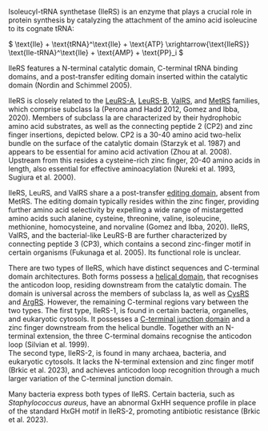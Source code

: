 
Isoleucyl-tRNA synthetase (IleRS) is an enzyme that plays a crucial role in protein synthesis by catalyzing the attachment of the amino acid isoleucine to its cognate tRNA:





$ \text{Ile} + \text{tRNA}^\text{Ile} + \text{ATP} \xrightarrow{\text{IleRS}} \text{Ile-tRNA}^\text{Ile} + \text{AMP} + \text{PP}_i  $


IleRS features a N-terminal catalytic domain, C-terminal tRNA binding domains, and a post-transfer editing domain inserted within the catalytic domain (Nordin and Schimmel 2005).



IleRS is closely related to the [LeuRS-A](/class1/leu2), [LeuRS-B](/class1/leu1), [ValRS](/class1/val), and [MetRS](/class1/met) families, which comprise 
subclass Ia (Perona and Hadd 2012, Gomez and Ibba, 2020).
Members of subclass Ia are characterized by their hydrophobic amino acid substrates, as well as the connecting peptide 2 (CP2) and zinc finger insertions, depicted below. 
CP2 is a 30-40 amino acid two-helix bundle on the surface of the catalytic domain (Starzyk et al. 1987) and appears to be essential for amino acid activation (Zhou at al. 2008). 
Upstream from this resides a cysteine-rich zinc finger, 20-40 amino acids in length, also essential for effective aminoacylation (Nureki et al. 1993, Sugiura et al. 2000). 


IleRS, LeuRS, and ValRS share a a post-transfer [editing domain](/superfamily/class1/Editing_domain_1a), absent from MetRS.
The editing domain typically resides within the zinc finger, providing further amino acid selectivity by expelling a wide range of mistargetted amino acids 
such alanine, cysteine, threonine, valine, isoleucine, methionine, homocysteine, and norvaline (Gomez and Ibba, 2020).
IleRS, ValRS, and the bacterial-like LeuRS-B are further characterized by connecting peptide 3 (CP3), which contains a second zinc-finger motif in certain organisms (Fukunaga et al. 2005).
Its functional role is unclear. 


There are two types of IleRS, which have distinct sequences and C-terminal domain architectures. 
Both forms possess a  [helical domain](/superfamily/class1/Anticodon_binding_domain_CRIMVL), that recognises the anticodon loop, residing downstream from the catalytic domain.
The domain is universal across the members of subclass Ia, as well as [CysRS](/class1/cys) and [ArgRS](/class1/arg).
However, the remaining C-terminal regions vary between the two types.
The first type, IleRS-1, is found in certain bacteria, organelles, and eukaryotic cytosols.
It possesses a [C-terminal junction domain](/superfamily/class1/C-terminal_junction_domain) and a zinc finger downstream from the helical bundle.
Together with an N-terminal extension, the three C-terminal domains recognise the anticodon loop (Silvian et al. 1999).  
The second type, IleRS-2, is found in many archaea, bacteria, and eukaryotic cytosols. 
It lacks the N-terminal extension and zinc finger motif (Brkic et al. 2023), and achieves anticodon loop recognition through a much larger variation of the C-terminal junction domain.






Many bacteria express both types of IleRS. Certain bacteria, such as *Staphylococcus aureus*, have an abnormal GxHH sequence profile in place of the standard HxGH motif in IleRS-2, promoting antibiotic resistance (Brkic et al. 2023).


